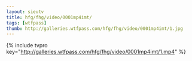 ```yaml
--- 
layout: sieutv
title: hfg/fhg/video/0001mp4imt/
tags: [wtfpass]
thumb: http://galleries.wtfpass.com/hfg/fhg/video/0001mp4imt/1.jpg
---
```

{% include tvpro key="http://galleries.wtfpass.com/hfg/fhg/video/0001mp4imt/1.mp4" %} 
